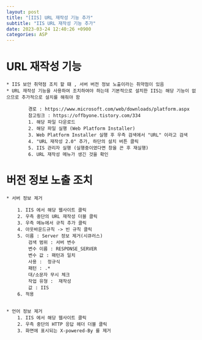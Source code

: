 ```yaml
---
layout: post
title: "[IIS] URL 재작성 기능 추가"
subtitle: "IIS URL 재작성 기능 추가"
date: 2023-03-24 12:40:26 +0900
categories: ASP
---
```

# URL 재작성 기능

	* IIS 보안 취약점 조치 할 떄 , 서버 버전 정보 노출이라는 취약점이 있음
	* URL 재작성 기능을 사용하여 조치하여야 하는데 기본적으로 설치한 IIS는 해당 기능이 없으므로 추가적으로 설치를 해줘야 함
		
			경로 : https://www.microsoft.com/web/downloads/platform.aspx
			참고링크 : https://offbyone.tistory.com/334
			1. 해당 파일 다운로드
			2. 해당 파일 실행 (Web Platform Installer)
			3. Web Platform Installer 실행 후 우측 검색에서 "URL" 이라고 검색
			4. "URL 재작성 2.0" 추가, 하단의 설치 버튼 클릭
			5. IIS 관리자 실행 (실행중이였다면 창을 끈 후 재실행)
			6. URL 재작성 메뉴가 생긴 것을 확인

# 버전 정보 노출 조치 
	* 서버 정보 제거

		1. IIS 에서 해당 웹사이트 클릭
		2. 우측 중단의 URL 재작성 더블 클릭
		3. 우측 메뉴에서 규칙 추가 클릭
		4. 아웃바운드규칙 -> 빈 규칙 클릭
		5. 이름 : Server 정보 제거(시큐러스)
			검색 범위 : 서버 변수
			변수 이름 : RESPONSE_SERVER
			변수 값 : 패턴과 일치 
			사용 :  정규식
			패턴 : .*
			대/소문자 무시 체크
			작업 유형 :  재작성
			값 : IIS
		6. 적용
		

	* 언어 정보 제거
		1. IIS 에서 해당 웹사이트 클릭
		2. 우측 중단의 HTTP 응답 헤더 더블 클릭
		3. 화면에 표시되는 X-powered-By 를 제거

		
